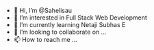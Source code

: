 - 👋 Hi, I’m @Sahelisau
- 👀 I’m interested in Full Stack Web Development
- 🌱 I’m currently learning Netaji Subhas E
- 💞️ I’m looking to collaborate on ...
- 📫 How to reach me ...

<!---
Sahelisau/Sahelisau is a ✨ special ✨ repository because its `README.md` (this file) appears on your GitHub profile.
You can click the Preview link to take a look at your changes.
--->

